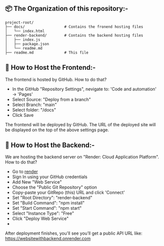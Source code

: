 ## 📦 The Organization of this repository:-

```
project-root/
├── docs/                  # Contains the fronend hosting files
│   └── index.html
├── render-backend/        # Contains the backend hosting files
│   ├── index.js
│   ├── package.json
│   └── readme.md
├── readme.md              # This file

```


## 🔧 How to Host the Frontend:-
The frontend is hosted by GitHub. How to do that?

  - In the GitHub "Repository Settings", nevigate to: 'Code and automation' → 'Pages'
  -  Select Source: "Deploy from a branch"
  - Select Branch: "main"
  - Select folder: "/docs"
  - Click Save

The frontend will be deployed by GitHub. The URL of the deployed site will be displayed on the top of the above settings page.

## 🔧 How to Host the Backend:-
We are hosting the backend server on "Render: Cloud Application Platform". How to do that?

- Go to [render](https://render.com/)
- Sign In using your GitHub credentials
- Add New "Web Service"
- Choose the "Public Git Repository" option
- Copy-paste your GitRepo (this) URL and click 'Connect'
- Set "Root Directory": "render-backend"
- Set "Build Command": "npm install"
- Set "Start Command": "npm start"
- Select "Instance Type": "Free"
- Click "Deploy Web Service"
- 
After deployment finishes, you'll see you’ll get a public API URL like:
https://websitewithbackend.onrender.com

